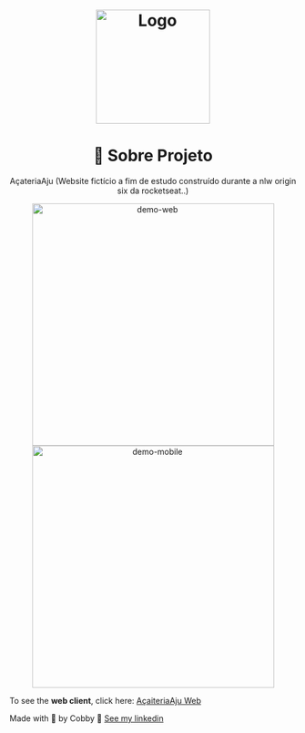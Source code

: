 <h1 align="center">
  <img alt="Logo" src="./assets/img/Sem-Título-1.png" width="200px">
</h1>

<h1 align="center">🍨 Sobre Projeto</h1>

<p align="center">AçateriaAju (Website fictício a fim de estudo construído durante a nlw origin six da rocketseat..)</p>

<div align="center" >
  <img src="./github/gif.gif" alt="demo-web" height="425">
  <img src="./github/gif 2.gif" alt="demo-mobile" height="425">
</div>

To see the **web client**, click here: [AçaiteriaAju Web](cobbydev.github.io/acaiteriaaju/)<br />

Made with 💜 by Cobby 👋 [See my linkedin](https://www.linkedin.com/in/guilherme-matias-cobby-6b320615b/)
